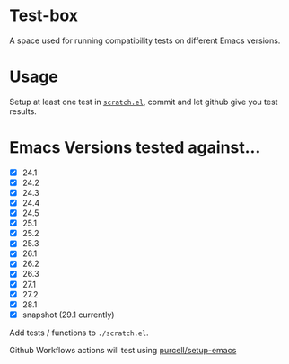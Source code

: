 

# Test-box

A space used for running compatibility tests on different Emacs versions.

# Usage

Setup at least one test in [`scratch.el`](./scratch.el), commit and let github give you test results.

# Emacs Versions tested against...

- [x] 24.1
- [x] 24.2
- [x] 24.3
- [x] 24.4
- [x] 24.5
- [x] 25.1
- [x] 25.2
- [x] 25.3
- [x] 26.1
- [x] 26.2
- [x] 26.3
- [x] 27.1
- [x] 27.2
- [x] 28.1
- [x] snapshot (29.1 currently)

Add tests / functions to `./scratch.el`.  

Github Workflows actions will test using [purcell/setup-emacs](https://github.com/purcell/setup-emacs)
